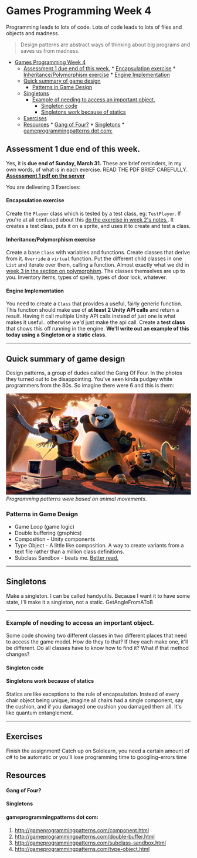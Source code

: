 # Games Programming Week 4

Programming leads to lots of code. Lots of code leads to lots of files and objects and madness. 

> Design patterns are abstract ways of thinking about big programs and saves us from madness.


<!-- @import "[TOC]" {cmd="toc" depthFrom=1 depthTo=6 orderedList=false} -->

<!-- code_chunk_output -->

* [Games Programming Week 4](#games-programming-week-4)
	* [Assessment 1 due end of this week.](#assessment-1-due-end-of-this-week)
			* [Encapsulation exercise](#encapsulation-exercise)
			* [Inheritance/Polymorphism exercise](#inheritancepolymorphism-exercise)
			* [Engine Implementation](#engine-implementation)
	* [Quick summary of game design](#quick-summary-of-game-design)
		* [Patterns in Game Design](#patterns-in-game-design)
	* [Singletons](#singletons)
		* [Example of needing to access an important object.](#example-of-needing-to-access-an-important-object)
			* [Singleton code](#singleton-code)
			* [Singletons work because of statics](#singletons-work-because-of-statics)
	* [Exercises](#exercises)
	* [Resources](#resources)
			* [Gang of Four?](#gang-of-four)
			* [Singletons](#singletons-1)
			* [gameprogrammingpatterns dot com:](#gameprogrammingpatterns-dot-com)

<!-- /code_chunk_output -->


## Assessment 1 due end of this week.

Yes, it is **due end of Sunday, March 31.** 
These are brief reminders, in my own words, of what is in each exercise. READ THE PDF BRIEF CAREFULLY.
**[Assessment 1 pdf on the server](https://laureate-au.blackboard.com/bbcswebdav/pid-7197505-dt-content-rid-11808948_1/xid-11808948_1)**

You are delivering 3 Exercises:

#### Encapsulation exercise
 Create the `Player` class which is tested by a test class, eg: `TestPlayer`. If you're at all confused about this [do the exercise in week 2's notes.](https://dmcgits.github.io/mds/GPR103/week2_notes.html?nocache#access-functions-aka-properties). It creates a test class, puts it on a sprite, and uses it to create and test a class.

#### Inheritance/Polymorphism exercise
 Create a base `Class` with variables and functions. Create classes that derive from it. `Override` a `virtual` function. Put the different child classes in one `List` and iterate over them, calling a function. Almost exactly what we did in [week 3 in the section on polymorphism](https://dmcgits.github.io/mds/GPR103/week3_notes.html#polymorphism). The classes themselves are up to you. Inventory items, types of spells, types of door lock, whatever.

#### Engine Implementation
You need to create a `Class` that provides a useful, fairly generic function. This function should make use of **at least 2 Unity API calls** and return a result. Having it call multiple Unity API calls instead of just one is what makes it useful.. otherwise we'd just make the api call. Create a **test class** that shows this off running in the engine.
**We'll write out an example of this today using a Singleton or a static class.**

____

## Quick summary of game design

Design patterns, a group of dudes called the Gang Of Four. In the photos they turned out to be disappointing. You've seen kinda pudgey white programmers from the 80s. So imagine there were 6 and this is them:

![special six](assets/week5/special_six.png)
_Programming patterns were based on animal movements._

### Patterns in Game Design

* Game Loop (game logic)
* Double buffering (graphics)
* Composition - Unity components
* Type Object - A little like composition. A way to create variants from a text file rather than a million class definitions.
* Subclass Sandbox - beats me. [Better read.](http://gameprogrammingpatterns.com/subclass-sandbox.html)
  
___

## Singletons

Make a singleton. I can be called handyutils. Because I want it to have some state, I'll make it a singleton, not a static.
GetAngleFromAToB
___

### Example of needing to access an important object.
Some code showing two different classes in two different places that need to access the game model. How do they to that? If they each make one, it'll be different. Do all classes have to know how to find it? What if that method changes?

#### Singleton code

#### Singletons work because of statics

Statics are like exceptions to the rule of encapsulation. Instead of every chair object being unique, imagine all chairs had a single component, say the cushion, and if you damaged one cushion you damaged them all. It's like quantum entanglement.

___

## Exercises

Finish the assignment!
Catch up on Sololearn, you need a certain amount of _c#_ to be automatic or you'll lose programming time to googling-errors time

## Resources

#### Gang of Four?

#### Singletons

#### gameprogrammingpatterns dot com:

1. <http://gameprogrammingpatterns.com/component.html>
2. <http://gameprogrammingpatterns.com/double-buffer.html>
3. <http://gameprogrammingpatterns.com/subclass-sandbox.html>
4. <http://gameprogrammingpatterns.com/type-object.html>